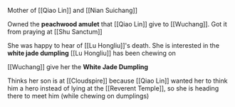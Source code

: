 Mother of [[Qiao Lin]] and [[Nian Suichang]]

Owned the **peachwood amulet** that [[Qiao Lin]] give to [[Wuchang]]. Got it from praying at [[Shu Sanctum]]

She was happy to hear of [[Lu Hongliu]]'s death. She is interested in the **white jade dumpling** [[Lu Hongliu]] has been chewing on

[[Wuchang]] give her the **White Jade Dumpling**

Thinks her son is at [[Cloudspire]] because [[Qiao Lin]] wanted her to think him a hero instead of lying at the [[Reverent Temple]], so she is heading there to meet him (while chewing on dumplings)
